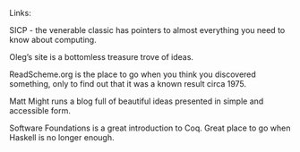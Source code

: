Links:

SICP - the venerable classic has pointers to almost everything you need to know about computing.

Oleg’s site is a bottomless treasure trove of ideas.

ReadScheme.org is the place to go when you think you discovered something, only to find out that it was a known result circa 1975.

Matt Might runs a blog full of beautiful ideas presented in simple and accessible form.

Software Foundations is a great introduction to Coq. Great place to go when Haskell is no longer enough.

